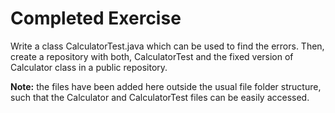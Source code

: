 # Completed Exercise

Write a class CalculatorTest.java which can be used to find the errors. Then, create a repository with both, CalculatorTest and the fixed version of Calculator class in a public repository. 

**Note:** the files have been added here outside the usual file folder structure, such that the Calculator and CalculatorTest files can be easily accessed.
